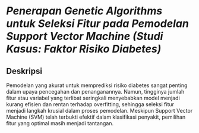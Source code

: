 # _Penerapan Genetic Algorithms untuk Seleksi Fitur pada Pemodelan Support Vector Machine (Studi Kasus: Faktor Risiko Diabetes)_

## Deskripsi
Pemodelan yang akurat untuk memprediksi risiko diabetes sangat penting dalam upaya pencegahan dan penanganannya. Namun, tingginya jumlah fitur atau variabel yang terlibat seringkali menyebabkan model menjadi kurang efisien dan rentan terhadap overfitting, sehingga seleksi fitur menjadi langkah krusial dalam proses pemodelan. Meskipun Support Vector Machine (SVM) telah terbukti efektif dalam klasifikasi penyakit, pemilihan fitur yang optimal masih menjadi tantangan.

